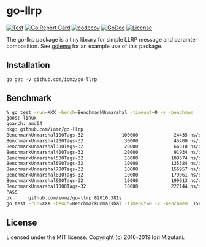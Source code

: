 # go-llrp

[![Test](https://github.com/iomz/go-llrp/actions/workflows/test.yml/badge.svg)](https://github.com/iomz/go-llrp/actions/workflows/test.yml)
[![Go Report Card](https://goreportcard.com/badge/github.com/iomz/go-llrp)](https://goreportcard.com/report/github.com/iomz/go-llrp)
[![codecov](https://codecov.io/gh/iomz/go-llrp/branch/main/graph/badge.svg?token=fN1tyc6ssX)](https://codecov.io/gh/iomz/go-llrp)
[![GoDoc](https://godoc.org/github.com/iomz/go-llrp?status.svg)](http://godoc.org/github.com/iomz/go-llrp)
[![License](https://img.shields.io/github/license/iomz/go-llrp.svg)](https://github.com/iomz/go-llrp/blob/master/LICENSE)

The go-llrp package is a tiny library for simple LLRP message and paramter composition.
See [golemu](https://github.com/iomz/golemu) for an example use of this package.

## Installation

    go get -v github.com/iomz/go-llrp

## Benchmark

```bash
% go test -run=XXX -bench=BenchmarkUnmarshal -timeout=0 -v -benchmem
goos: linux
goarch: amd64
pkg: github.com/iomz/go-llrp
BenchmarkUnmarshal100Tags-32              100000             24435 ns/op            7344 B/op        114 allocs/op
BenchmarkUnmarshal200Tags-32               30000             45400 ns/op           14696 B/op        223 allocs/op
BenchmarkUnmarshal300Tags-32               20000             66518 ns/op           22616 B/op        335 allocs/op
BenchmarkUnmarshal400Tags-32               20000             91934 ns/op           29904 B/op        446 allocs/op
BenchmarkUnmarshal500Tags-32               10000            109674 ns/op           37256 B/op        555 allocs/op
BenchmarkUnmarshal600Tags-32               10000            135384 ns/op           45368 B/op        669 allocs/op
BenchmarkUnmarshal700Tags-32               10000            156957 ns/op           52976 B/op        779 allocs/op
BenchmarkUnmarshal800Tags-32               10000            179061 ns/op           59816 B/op        887 allocs/op
BenchmarkUnmarshal900Tags-32               10000            199013 ns/op           67928 B/op       1001 allocs/op
BenchmarkUnmarshal1000Tags-32              10000            227144 ns/op           75536 B/op       1111 allocs/op
PASS
ok      github.com/iomz/go-llrp 82016.381s
go test -run=XXX -bench=BenchmarkUnmarshal -timeout=0 -v -benchmem  158855.53s user 671.25s system 194% cpu 22:46:57.00 total
```

## License

Licensed under the MIT license. Copyright (c) 2016-2019 Iori Mizutani.
